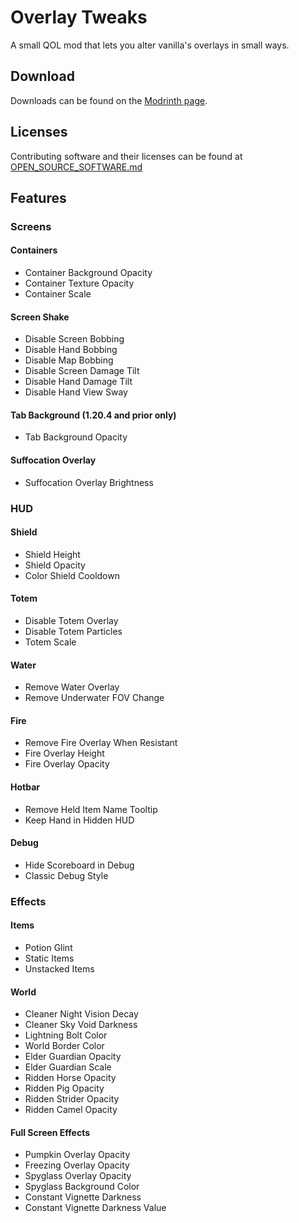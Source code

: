 # Overlay Tweaks

A small QOL mod that lets you alter vanilla's overlays in small ways.

## Download

Downloads can be found on the [Modrinth page](https://modrinth.com/mod/overlaytweaks).

## Licenses

Contributing software and their licenses can be found at [OPEN_SOURCE_SOFTWARE.md](OPEN_SOURCE_SOFTWARE.md)

## Features

### Screens

#### Containers

- Container Background Opacity
- Container Texture Opacity
- Container Scale

#### Screen Shake

- Disable Screen Bobbing
- Disable Hand Bobbing
- Disable Map Bobbing
- Disable Screen Damage Tilt
- Disable Hand Damage Tilt
- Disable Hand View Sway

#### Tab Background (1.20.4 and prior only)

- Tab Background Opacity

#### Suffocation Overlay

- Suffocation Overlay Brightness

### HUD

#### Shield

- Shield Height
- Shield Opacity
- Color Shield Cooldown

#### Totem

- Disable Totem Overlay
- Disable Totem Particles
- Totem Scale

#### Water

- Remove Water Overlay
- Remove Underwater FOV Change

#### Fire

- Remove Fire Overlay When Resistant
- Fire Overlay Height
- Fire Overlay Opacity

#### Hotbar

- Remove Held Item Name Tooltip
- Keep Hand in Hidden HUD

#### Debug

- Hide Scoreboard in Debug
- Classic Debug Style

### Effects

#### Items

- Potion Glint
- Static Items
- Unstacked Items

#### World

- Cleaner Night Vision Decay
- Cleaner Sky Void Darkness
- Lightning Bolt Color
- World Border Color
- Elder Guardian Opacity
- Elder Guardian Scale
- Ridden Horse Opacity
- Ridden Pig Opacity
- Ridden Strider Opacity
- Ridden Camel Opacity

#### Full Screen Effects

- Pumpkin Overlay Opacity
- Freezing Overlay Opacity
- Spyglass Overlay Opacity
- Spyglass Background Color
- Constant Vignette Darkness
- Constant Vignette Darkness Value
